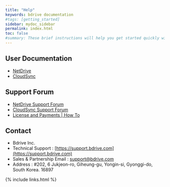 ```yaml
---
title: "Help"
keywords: bdrive documentation
#tags: [getting_started]
sidebar: mydoc_sidebar
permalink: index.html
toc: false
#summary: These brief instructions will help you get started quickly with the theme. The other topics in this help provide additional information and detail about working with other aspects of this theme and Jekyll.
---
```


## User Documentation

- [NetDrive](netdrive)
- [CloudSync](cloudsync)

## Support Forum

- [NetDrive Support Forum](https://support.bdrive.com/c/netdrive3)
- [CloudSync Support Forum](https://support.bdrive.com/c/cloudsync)
- [License and Payments &#124; How To](https://support.bdrive.com/c/subscriptions-payments)

## Contact

- Bdrive Inc.
- Technical Support : [https://support.bdrive.com](https://support.bdrive.com)
- Sales & Partnership Email : [support@bdrive.com](mailto://support@bdrive.com)
- Address : #202, 6 Jukjeon-ro, Giheung-gu, Yongin-si, Gyonggi-do, South Korea. 16897

{% include links.html %}

